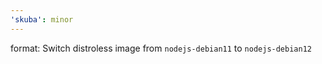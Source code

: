 ```yaml
---
'skuba': minor
---
```


format: Switch distroless image from `nodejs-debian11` to `nodejs-debian12`
